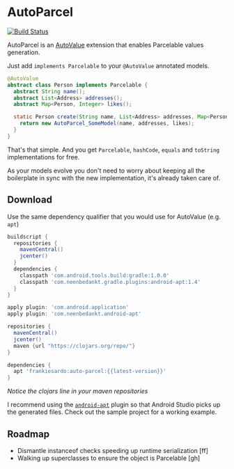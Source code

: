 AutoParcel
============

[![Build Status](https://secure.travis-ci.org/frankiesardo/auto-parcel.png)](http://travis-ci.org/frankiesardo/auto-parcel)

AutoParcel is an [AutoValue](https://github.com/google/auto/tree/master/value) extension that enables Parcelable values generation.

Just add `implements Parcelable` to your `@AutoValue` annotated models.

```java
@AutoValue
abstract class Person implements Parcelable {
  abstract String name();
  abstract List<Address> addresses();
  abstract Map<Person, Integer> likes();

  static Person create(String name, List<Address> addresses, Map<Person, Integer> likes) {
    return new AutoParcel_SomeModel(name, addresses, likes);
  }
}
```

That's that simple. And you get `Parcelable`, `hashCode`, `equals` and `toString` implementations for free.

As your models evolve you don't need to worry about keeping all the boilerplate in sync with the new implementation, it's already taken care of.

Download
--------

Use the same dependency qualifier that you would use for AutoValue (e.g. `apt`)

```groovy
buildscript {
  repositories {
    mavenCentral()
    jcenter()
  }
  dependencies {
    classpath 'com.android.tools.build:gradle:1.0.0'
    classpath 'com.neenbedankt.gradle.plugins:android-apt:1.4'
  }
}

apply plugin: 'com.android.application'
apply plugin: 'com.neenbedankt.android-apt'

repositories {
  mavenCentral()
  jcenter()
  maven {url "https://clojars.org/repo/"}
}

dependencies {
  apt 'frankiesardo:auto-parcel:{{latest-version}}'
}

```
_Notice the clojars line in your maven repositories_

I recommend using the [`android-apt`](https://bitbucket.org/hvisser/android-apt) plugin so that Android Studio picks up the generated files.
Check out the sample project for a working example.

Roadmap
--------

- Dismantle instanceof checks speeding up runtime serialization [ff]
- Walking up superclasses to ensure the object is Parcelable [gh]
